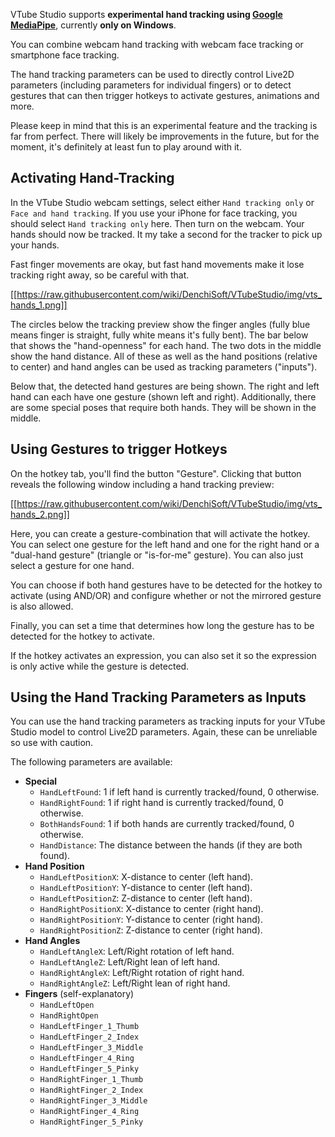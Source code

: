 VTube Studio supports **experimental hand tracking using [Google MediaPipe](https://google.github.io/mediapipe/)**, currently **only on Windows**.

You can combine webcam hand tracking with webcam face tracking or smartphone face tracking.

The hand tracking parameters can be used to directly control Live2D parameters (including parameters for individual fingers) or to detect gestures that can then trigger hotkeys to activate gestures, animations and more.

Please keep in mind that this is an experimental feature and the tracking is far from perfect. There will likely be improvements in the future, but for the moment, it's definitely at least fun to play around with it.

## Activating Hand-Tracking

In the VTube Studio webcam settings, select either `Hand tracking only` or `Face and hand tracking`. If you use your iPhone for face tracking, you should select `Hand tracking only` here. Then turn on the webcam. Your hands should now be tracked. It my take a second for the tracker to pick up your hands.

Fast finger movements are okay, but fast hand movements make it lose tracking right away, so be careful with that.

[[https://raw.githubusercontent.com/wiki/DenchiSoft/VTubeStudio/img/vts_hands_1.png]]

The circles below the tracking preview show the finger angles (fully blue means finger is straight, fully white means it's fully bent). The bar below that shows the "hand-openness" for each hand. The two dots in the middle show the hand distance. All of these as well as the hand positions (relative to center) and hand angles can be used as tracking parameters ("inputs").

Below that, the detected hand gestures are being shown. The right and left hand can each have one gesture (shown left and right). Additionally, there are some special poses that require both hands. They will be shown in the middle.

## Using Gestures to trigger Hotkeys

On the hotkey tab, you'll find the button "Gesture". Clicking that button reveals the following window including a hand tracking preview:

[[https://raw.githubusercontent.com/wiki/DenchiSoft/VTubeStudio/img/vts_hands_2.png]]

Here, you can create a gesture-combination that will activate the hotkey. You can select one gesture for the left hand and one for the right hand or a "dual-hand gesture" (triangle or "is-for-me" gesture). You can also just select a gesture for one hand.

You can choose if both hand gestures have to be detected for the hotkey to activate (using AND/OR) and configure whether or not the mirrored gesture is also allowed.

Finally, you can set a time that determines how long the gesture has to be detected for the hotkey to activate.

If the hotkey activates an expression, you can also set it so the expression is only active while the gesture is detected.

## Using the Hand Tracking Parameters as Inputs

You can use the hand tracking parameters as tracking inputs for your VTube Studio model to control Live2D parameters. Again, these can be unreliable so use with caution.

The following parameters are available:

* **Special**
  * `HandLeftFound`: 1 if left hand is currently tracked/found, 0 otherwise.
  * `HandRightFound`: 1 if right hand is currently tracked/found, 0 otherwise.
  * `BothHandsFound`: 1 if both hands are currently tracked/found, 0 otherwise.
  * `HandDistance`: The distance between the hands (if they are both found).
* **Hand Position**
  * `HandLeftPositionX`: X-distance to center (left hand).
  * `HandLeftPositionY`: Y-distance to center (left hand).
  * `HandLeftPositionZ`: Z-distance to center (left hand).
  * `HandRightPositionX`: X-distance to center (right hand).
  * `HandRightPositionY`: Y-distance to center (right hand).
  * `HandRightPositionZ`: Z-distance to center (right hand).
* **Hand Angles**
  * `HandLeftAngleX`: Left/Right rotation of left hand.
  * `HandLeftAngleZ`: Left/Right lean of left hand.
  * `HandRightAngleX`: Left/Right rotation of right hand.
  * `HandRightAngleZ`: Left/Right lean of right hand.
* **Fingers** (self-explanatory)
  * `HandLeftOpen`
  * `HandRightOpen`
  * `HandLeftFinger_1_Thumb`
  * `HandLeftFinger_2_Index`
  * `HandLeftFinger_3_Middle`
  * `HandLeftFinger_4_Ring`
  * `HandLeftFinger_5_Pinky`
  * `HandRightFinger_1_Thumb`
  * `HandRightFinger_2_Index`
  * `HandRightFinger_3_Middle`
  * `HandRightFinger_4_Ring`
  * `HandRightFinger_5_Pinky`

